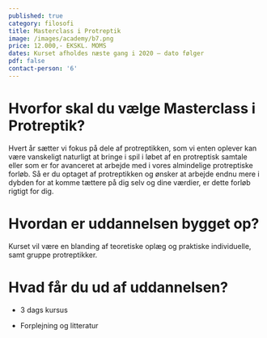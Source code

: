 ```yaml
---
published: true
category: filosofi
title: Masterclass i Protreptik
image: /images/academy/b7.png
price: 12.000,- EKSKL. MOMS
dates: Kurset afholdes næste gang i 2020 – dato følger
pdf: false
contact-person: '6'
---
```


# Hvorfor skal du vælge Masterclass i Protreptik?

Hvert år sætter vi fokus på dele af protreptikken, som vi enten oplever kan være vanskeligt naturligt at bringe i spil i løbet af en protreptisk samtale eller som er for avanceret at arbejde med i vores almindelige protreptiske forløb. Så er du optaget af protreptikken og ønsker at arbejde endnu mere i dybden for at komme tættere på dig selv og dine værdier, er dette forløb rigtigt for dig. 

# Hvordan er uddannelsen bygget op?

Kurset vil være en blanding af teoretiske oplæg og praktiske individuelle, samt gruppe protreptikker.

# Hvad får du ud af uddannelsen?

- 3 dags kursus 

- Forplejning og litteratur 